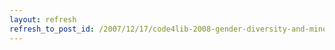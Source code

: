 ```yaml
---
layout: refresh
refresh_to_post_id: /2007/12/17/code4lib-2008-gender-diversity-and-minority-scholarships
---
```

